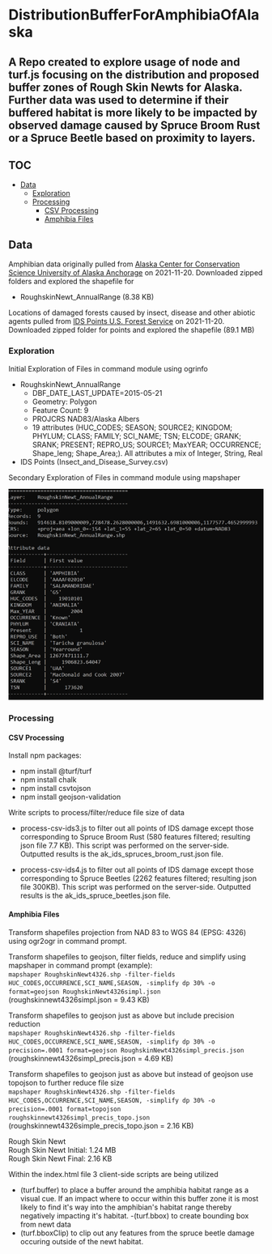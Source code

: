 # DistributionBufferForAmphibiaOfAlaska

## A Repo created to explore usage of node and turf.js focusing on the distribution and proposed buffer zones of Rough Skin Newts for Alaska. Further data was used to determine if their buffered habitat is more likely to be impacted by observed damage caused by Spruce Broom Rust or a Spruce Beetle based on proximity to layers.

## TOC
- [Data](#Data)
    - [Exploration](#Exploration)
    - [Processing](#Processing)
        - [CSV Processing](#CSV-Processing)
        - [Amphibia Files](#Amphibia-Files)

## Data
Amphibian data originally pulled from [Alaska Center for Conservation Science University of Alaska Anchorage](http://akgap.uaa.alaska.edu/species-data/) on 2021-11-20. Downloaded zipped folders and explored the shapefile for 

- RoughskinNewt_AnnualRange (8.38 KB)

Locations of damaged forests caused by insect, disease and other abiotic agents pulled from [IDS Points U.S. Forest Service](https://gis.data.alaska.gov/search?collection=Dataset&q=point) on 2021-11-20. Downloaded zipped folder for points and explored the shapefile (89.1 MB)

### Exploration
Initial Exploration of Files in command module using ogrinfo

- RoughskinNewt_AnnualRange 
    - DBF_DATE_LAST_UPDATE=2015-05-21
    - Geometry: Polygon
    - Feature Count: 9
    - PROJCRS NAD83/Alaska Albers
    - 19 attributes (HUC_CODES; SEASON; SOURCE2; KINGDOM; PHYLUM; CLASS; FAMILY; SCI_NAME; TSN; ELCODE; GRANK; SRANK; PRESENT; REPRO_US; SOURCE1; MaxYEAR; OCCURRENCE; Shape_leng; Shape_Area;). All attributes a mix of Integer, String, Real
- IDS Points (Insect_and_Disease_Survey.csv) 

Secondary Exploration of Files in command module using mapshaper

![Resulting Information after performing ogrinfo in command prompt](graphics/mapshaper_info.png)  

### Processing

#### CSV Processing
Install npm packages:
- npm install @turf/turf
- npm install chalk
- npm install csvtojson
- npm install geojson-validation

Write scripts to process/filter/reduce file size of data
- process-csv-ids3.js to filter out all points of IDS damage except those corresponding to Spruce Broom Rust (580 features filtered; resulting json file 7.7 KB). This script was performed on the server-side. Outputted results is the ak_ids_spruces_broom_rust.json file.

- process-csv-ids4.js to filter out all points of IDS damage except those corresponding to Spruce Beetles (2262 features filtered; resulting json file 300KB). This script was performed on the server-side. Outputted results is the ak_ids_spruce_beetles.json file.

#### Amphibia Files
Transform shapefiles projection from NAD 83 to WGS 84 (EPSG: 4326) using ogr2ogr in command prompt.

Transform shapefiles to geojson, filter fields, reduce and simplify using mapshaper in command prompt (example):  
`mapshaper RoughskinNewt4326.shp -filter-fields HUC_CODES,OCCURRENCE,SCI_NAME,SEASON, -simplify dp 30% -o format=geojson RoughskinNewt4326simpl.json`  
(roughskinnewt4326simpl.json = 9.43 KB)

Transform shapefiles to geojson just as above but include precision reduction  
`mapshaper RoughskinNewt4326.shp -filter-fields HUC_CODES,OCCURRENCE,SCI_NAME,SEASON, -simplify dp 30% -o precision=.0001 format=geojson RoughskinNewt4326simpl_precis.json`  
(roughskinnewt4326simpl_precis.json = 4.69 KB)

Transform shapefiles to geojson just as above but instead of geojson use topojson to further reduce file size  
`mapshaper RoughskinNewt4326.shp -filter-fields HUC_CODES,OCCURRENCE,SCI_NAME,SEASON, -simplify dp 30% -o precision=.0001 format=topojson roughskinnewt4326simpl_precis_topo.json`  
(roughskinnewt4326simple_precis_topo.json = 2.16 KB)  

Rough Skin Newt   
Rough Skin Newt Initial: 1.24 MB  
Rough Skin Newt Final: 2.16 KB  

Within the index.html file 3 client-side scripts are being utilized
- (turf.buffer) to place a buffer around the amphibia habitat range as a visual cue. If an impact where to occur within this buffer zone it is most likely to find it's way into the amphibian's habitat range thereby negatively impacting it's habitat.
-(turf.bbox) to create bounding box from newt data
- (turf.bboxClip) to clip out any features from the spruce beetle damage occuring outside of the newt habitat.
 
